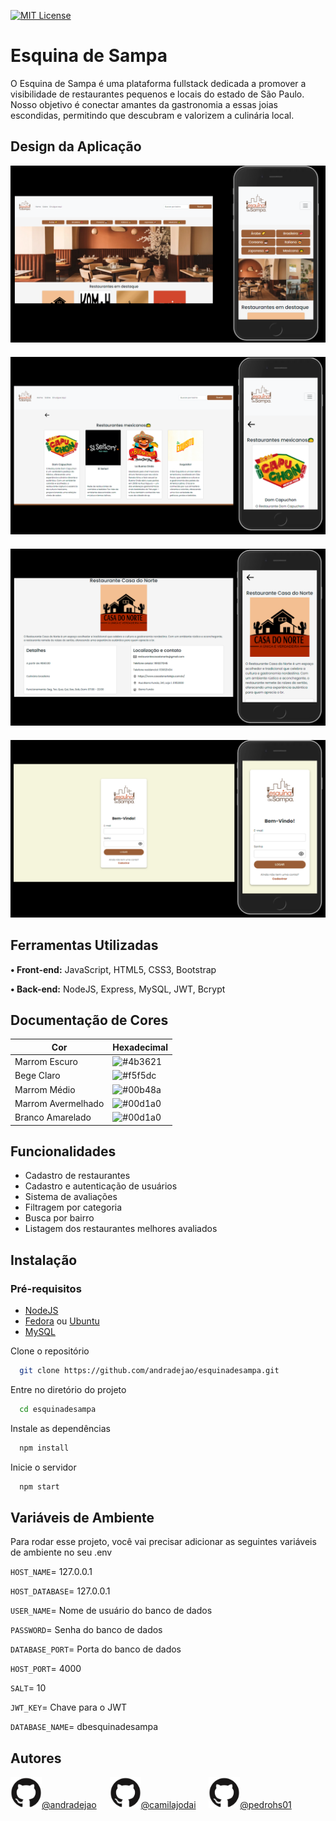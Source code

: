 
[![MIT License](https://img.shields.io/badge/License-MIT-green.svg)](https://choosealicense.com/licenses/mit/)




# Esquina de Sampa

O Esquina de Sampa é uma plataforma fullstack dedicada a promover a visibilidade de restaurantes pequenos e locais do estado de São Paulo. Nosso objetivo é conectar amantes da gastronomia a essas joias escondidas, permitindo que descubram e valorizem a culinária local.


## Design da Aplicação

![Screenshot](https://github.com/andradejao/esquinadesampa/blob/main/doc/img/home-readme.png?raw=true)
ㅤ
![Screenshot](https://github.com/andradejao/esquinadesampa/blob/main/doc/img/restaurantes-readme.png?raw=true)
ㅤ
![Screenshot](https://github.com/andradejao/esquinadesampa/blob/main/doc/img/detalhes-readme.png?raw=true)
ㅤ
![Screenshot](https://github.com/andradejao/esquinadesampa/blob/main/doc/img/login-readme.png?raw=true)


## Ferramentas Utilizadas

**• Front-end:** JavaScript, HTML5, CSS3, Bootstrap

**• Back-end:** NodeJS, Express, MySQL, JWT, Bcrypt

## Documentação de Cores

| Cor               | Hexadecimal                                                |
| ----------------- | ---------------------------------------------------------------- |
| Marrom Escuro| ![#4b3621](https://encycolorpedia.pt/4b3621.svg)|
| Bege Claro| ![#f5f5dc](https://encycolorpedia.pt/f5f5dc.svg)|
| Marrom Médio| ![#00b48a](https://encycolorpedia.pt/8b5e3c.svg)|
| Marrom Avermelhado| ![#00d1a0](https://encycolorpedia.pt/a0522d.svg)|
| Branco Amarelado| ![#00d1a0](https://encycolorpedia.pt/fffaf0.svg)|


## Funcionalidades

- Cadastro de restaurantes
- Cadastro e autenticação de usuários
- Sistema de avaliações
- Filtragem por categoria
- Busca por bairro
- Listagem dos restaurantes melhores avaliados


## Instalação

### Pré-requisitos
- [NodeJS](https://nodejs.org/en/download/package-manager)
- [Fedora](https://fedoraproject.org/server/download) ou [Ubuntu](https://ubuntu.com/download/server)
- [MySQL](https://www.mysql.com/)

Clone o repositório

```bash
  git clone https://github.com/andradejao/esquinadesampa.git
```

Entre no diretório do projeto

```bash
  cd esquinadesampa
```

Instale as dependências

```bash
  npm install
```

Inicie o servidor

```bash
  npm start
```


## Variáveis de Ambiente

Para rodar esse projeto, você vai precisar adicionar as seguintes variáveis de ambiente no seu .env

`HOST_NAME`= 127.0.0.1

`HOST_DATABASE`= 127.0.0.1

`USER_NAME`= Nome de usuário do banco de dados

`PASSWORD`= Senha do banco de dados

`DATABASE_PORT`= Porta do banco de dados

`HOST_PORT`= 4000

`SALT`= 10

`JWT_KEY`= Chave para o JWT

`DATABASE_NAME`= dbesquinadesampa

## Autores
<a href="https://github.com/andradejao">
    <img src="https://raw.githubusercontent.com/devicons/devicon/ca28c779441053191ff11710fe24a9e6c23690d6/icons/github/github-original.svg" alt="Um exemplo de imagem" width="50" height="50"/>@andradejao</a>
ㅤ
<a href="https://github.com/camilajodai">
    <img src="https://raw.githubusercontent.com/devicons/devicon/ca28c779441053191ff11710fe24a9e6c23690d6/icons/github/github-original.svg" alt="Um exemplo de imagem" width="50" height="50"/>@camilajodai</a>
ㅤ
<a href="https://github.com/pedrohs01">
    <img src="https://raw.githubusercontent.com/devicons/devicon/ca28c779441053191ff11710fe24a9e6c23690d6/icons/github/github-original.svg" alt="Um exemplo de imagem" width="50" height="50"/>@pedrohs01</a>

